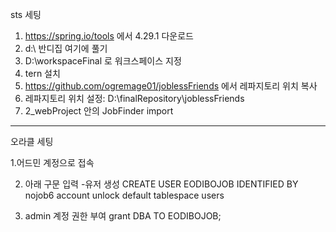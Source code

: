 sts 세팅

1. https://spring.io/tools 에서 4.29.1 다운로드
2. d:\ 반디집 여기에 풀기
3. D:\workspaceFinal 로 워크스페이스 지정
4. tern 설치
5. https://github.com/ogremage01/joblessFriends 에서 레파지토리 위치 복사
6. 레파지토리 위치 설정: D:\finalRepository\joblessFriends
7. 2_webProject 안의  JobFinder import


-------------

오라클 세팅

1.어드민 계정으로 접속

2. 아래 구문 입력 -유저 생성
CREATE USER EODIBOJOB IDENTIFIED BY nojob6 account unlock
default tablespace users

3. admin 계정 권한 부여
grant DBA TO EODIBOJOB;
